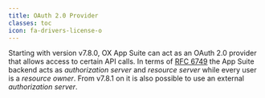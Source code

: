 ```yaml
---
title: OAuth 2.0 Provider
classes: toc
icon: fa-drivers-license-o
---
```


Starting with version v7.8.0, OX App Suite can act as an OAuth 2.0 provider that allows access to certain API calls. In terms of [RFC 6749](http://tools.ietf.org/html/rfc6749) the App Suite backend acts as *authorization server* and *resource server* while every user is a *resource owner*. From v7.8.1 on it is also possible to use an external *authorization server*.
